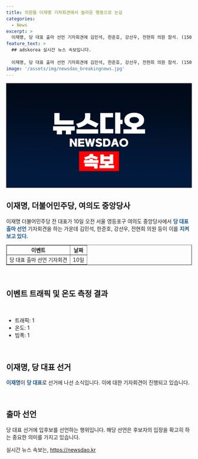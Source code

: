 ```yaml
---
title: 의원들 이재명 기자회견에서 놀라운 행동으로 눈길
categories:
  - News
excerpt: >
  이재명, 당 대표 출마 선언 기자회견에 김민석, 한준호, 강선우, 전현희 의원 참석. (150자)
feature_text: >
  ## adskorea 실시간 뉴스 속보입니다.

  이재명, 당 대표 출마 선언 기자회견에 김민석, 한준호, 강선우, 전현희 의원 참석. (150자)
image: '/assets/img/newsdao_breakingnews.jpg'
---
```


<p><img src="/assets/img/newsdao_breakingnews.jpg" alt="adskorea 속보" /></p>

<h2 data-ke-size="size26">이재명, 더불어민주당, 여의도 중앙당사</h2>

<p data-ke-size="size16">이재명 더불어민주당 전 대표가 10일 오전 서울 영등포구 여의도 중앙당사에서 <b><span style="color: #1a5490;">당 대표 출마 선언</span></b> 기자회견을 하는 가운데 김민석, 한준호, 강선우, 전현희 의원 등이 이를 <b><span style="color: #1a5490;">지켜보고 있다.</span></b></p>

<table style="width: 100%;" border="1"><tbody><tr><td style="text-align: center; height: 17px;"><b>이벤트</b></td><td style="text-align: center; height: 17px;"><b>날짜</b></td></tr><tr><td style="text-align: center; height: 17px;">당 대표 출마 선언 기자회견</td><td style="text-align: center; height: 17px;">10일</td></tr></tbody></table>

<p data-ke-size="size16">&nbsp;</p>

<h2 data-ke-size="size26">이벤트 트래픽 및 온도 측정 결과</h2>

<p data-ke-size="size16">&nbsp;</p>

<ul>
<li>트래픽: 1</li>
<li>온도: 1</li>
<li>빔폭: 1</li>
</ul>

<p data-ke-size="size16">&nbsp;</p>

<h2 data-ke-size="size26">이재명, 당 대표 선거</h2>

<p data-ke-size="size16"><b><span style="color: #1a5490;">이재명</span></b>이 <b><span style="color: #1a5490;">당 대표</span></b>로 선거에 나선 소식입니다. 이에 대한 기자회견이 진행되고 있습니다.</p>

<p data-ke-size="size16">&nbsp;</p>

<h2 data-ke-size="size26">출마 선언</h2>

<p data-ke-size="size16">당 대표 선거에 입후보를 선언하는 행위입니다. 해당 선언은 후보자의 입장을 확고히 하는 중요한 의미를 가지고 있습니다.</p>
실시간 뉴스 속보는, <a href="https://newsdao.kr" rel="dofollow">https://newsdao.kr</a>


